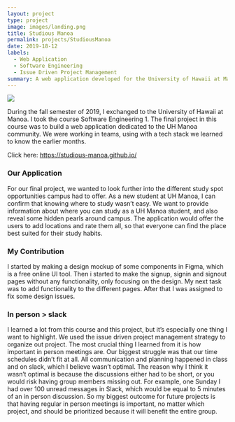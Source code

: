 ```yaml
---
layout: project
type: project
image: images/landing.png
title: Studious Manoa
permalink: projects/StudiousManoa
date: 2019-18-12
labels:
  - Web Application
  - Software Engineering
  - Issue Driven Project Management
summary: A web application developed for the University of Hawaii at Manoa community, helping students finding suitable study spots.
---
```


<img class="ui medium right floated rounded image" src="{{ site.baseurl }}/images/landing.png">

During the fall semester of 2019, I exchanged to the University of Hawaii at Manoa. I took the course Software Engineering 1. The final project in this course was to build a web application dedicated to the UH Manoa community. We were working in teams, using with a tech stack we learned to know the earlier months. 

 
 Click here: https://studious-manoa.github.io/
 
<h3> Our Application </h3>
For our final project, we wanted to look further into the different study spot opportunities campus had to offer. As a new student at UH Manoa, I can confirm that knowing where to study wasn’t easy. We want to provide information about where you can study as a UH Manoa student, and also reveal some hidden pearls around campus. The application would offer the users to add locations and rate them all, so that everyone can find the place best suited for their study habits.

<h3> My Contribution </h3>
I started by making a design mockup of some components in Figma, which is a free online UI tool. Then i started to make the signup, signin and signout pages without any functionality, only focusing on the design. My next task was to add functionality to the different pages. After that I was assigned to fix some design issues.

<h3>In person > slack</h3>
I learned a lot from this course and this project, but it’s especially one thing I want to highlight. We used the issue driven project management strategy to organize out project. The most crucial thing I learned from it is how important in person meetings are. Our biggest struggle was that our time schedules didn’t fit at all. All communication and planning happened in class and on slack, which I believe wasn’t optimal. The reason why I think it wasn’t optimal is because the discussions either had to be short, or you would risk having group members missing out. For example, one Sunday I had over 100 unread messages in Slack, which would be equal to 5 minutes of an in person discussion. So my biggest outcome for future projects is that having regular in person meetings is important, no matter which project, and should be prioritized because it will benefit the entire group.


